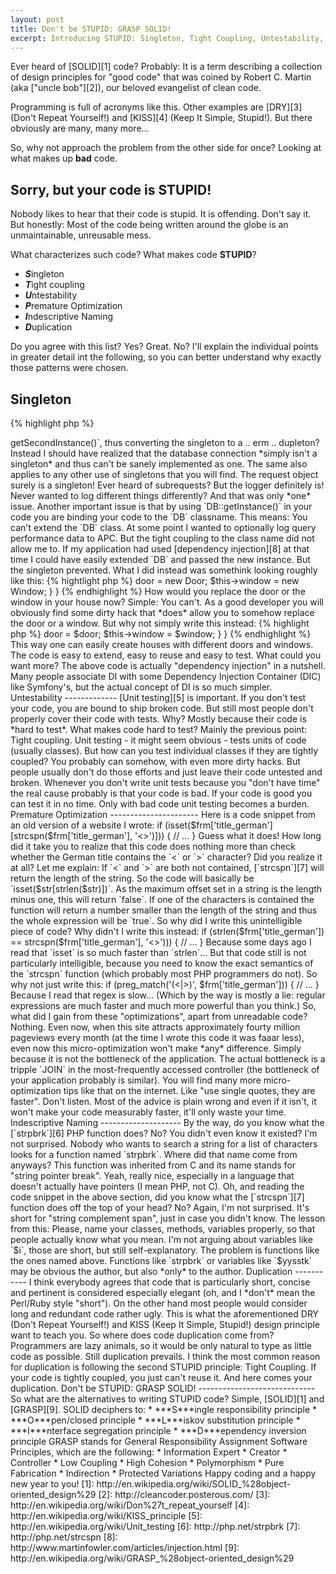 ```yaml
---
layout: post
title: Don't be STUPID: GRASP SOLID!
excerpt: Introducing STUPID: Singleton, Tight Coupling, Untestability, Premature Optimization, Indescriptive Naming, Duplication.
---
```

Ever heard of [SOLID][1] code? Probably: It is a term describing a collection of design principles
for "good code" that was coined by Robert C. Martin (aka ["uncle bob"][2]), our beloved evangelist
of clean code.

Programming is full of acronyms like this. Other examples are [DRY][3] (Don't Repeat Yourself!) and
[KISS][4] (Keep It Simple, Stupid!). But there obviously are many, many more...

So, why not approach the problem from the other side for once? Looking at what makes up **bad**
code.

Sorry, but your code is STUPID!
-------------------------------

Nobody likes to hear that their code is stupid. It is offending. Don't say it. But honestly: Most
of the code being written around the globe is an unmaintainable, unreusable mess.

What characterizes such code? What makes code **STUPID**?

 * ***S***ingleton
 * ***T***ight coupling
 * ***U***ntestability
 * ***P***remature Optimization
 * ***I***ndescriptive Naming
 * ***D***uplication

Do you agree with this list? Yes? Great. No? I'll explain the individual points in greater detail
int the following, so you can better understand why exactly those patterns were chosen.

Singleton
---------

{% highlight php %}
<?php
class DB {
    private static $instance;

    public static function getInstance() {
        if (!isset(self::$instance)) {
            self::$instance = new self;
        }

        return self::$instance;
    }

    final private function __construct() { /* something */ }
    final private function __clone() { }

    /* actual methods here */
}
{% endhighlight %}

The above is the typical database access implementation you will find in pretty much any PHP
tutorial. I actually used something similar to this myself not too long ago.

Now you wonder: What's wrong with that? You can easily access the DB from anywhere using
`DB::getInstance()` and the code also ensures that you only have one database connection open at a
time. What could be bad about that?

Well, yeah, I thought that too ^^ "I only need one connection." When the application grew larger it
turned out that I actually needed a second connection to a different database. And that's where the
mess began. I changed the singleton to have a `->getSecondInstance()`, thus converting the singleton
to a .. erm .. dupleton? Instead I should have realized that the database connection *simply isn't a
singleton* and thus can't be sanely implemented as one. The same also applies to any other use of
singletons that you will find. The request object surely is a singleton! Ever heard of subrequests?
But the logger definitely is! Never wanted to log different things differently?

And that was only *one* issue. Another important issue is that by using `DB::getInstance()` in your
code you are binding your code to the `DB` classname. This means: You can't extend the `DB` class.
At some point I wanted to optionally log query performance data to APC. But the tight coupling to
the class name did not allow me to. If my application had used [dependency injection][8] at that
time I could have easily extended `DB` and passed the new instance. But the singleton prevented.
What I did instead was somethink looking roughly like this:

{% hightlight php %}
<?php
// original DB class
class _DB { /* ... */ }

// extending class
class DB extends _DB { /* ... */ }
{% endhighlight %}

One word: Ugly. One could add some other words like Hacky, Unmaintainable, Crap. Or STUPID.

One last point to consider: Remember when I said "You can easily access the DB from anywhere using
`DB::getInstance()`". Well, actually that's a bad thing too. Read "from anywhere" as "globally" and
translate to "A singleton is a global variable with a fancy name." When you learned PHP you were
probably told that it's evil to use the `global` keyword. But by using a singleton you are doing
just that: creating global state. This creates non-obvious dependencies and thus makes you app hard
to reuse and test.

Tight coupling
--------------

You can actually generalize the Singleton issue to `static` methods and properties in general.
Whenever you are writing `Foo::bar()` in your code you are tightly coupling your code to the `Foo`
class. This makes extending `Foo`s functionality impossible and thus makes your code hard to reuse
and hard to test.

Similarly most other plain uses of class names are code smell too. This also applies to the `new`
operator:

{% hightlight php %}
<?php
class House {
    public function __construct() {
        $this->door   = new Door;
        $this->window = new Window;
    }
}
{% endhighlight %}

How would you replace the door or the window in your house now? Simple: You can't. As a good
developer you will obviously find some dirty hack that *does* allow you to somehow replace the
door or a window. But why not simply write this instead:

{% highlight php %}
<?php
class House {
    public function __construct(Door $door, Window $window) { // Door, Window are interfaces
        $this->door   = $door;
        $this->window = $window;
    }
}
{% endhighlight %}

This way one can easily create houses with different doors and windows. The code is easy to extend,
easy to reuse and easy to test. What could you want more?

The above code is actually "dependency injection" in a nutshell. Many people associate DI with
some Dependency Injection Container (DIC) like Symfony's, but the actual concept of DI is so much
simpler.

Untestability
-------------

[Unit testing][5] is important. If you don't test your code, you are bound to ship broken code. But
still most people don't properly cover their code with tests. Why? Mostly because their code is
*hard to test*. What makes code hard to test? Mainly the previous point: Tight coupling. Unit
testing - it might seem obvious - tests units of code (usually classes). But how can you test
individual classes if they are tightly coupled? You probably can somehow, with even more dirty
hacks. But people usually don't do those efforts and just leave their code untested and broken.

Whenever you don't write unit tests because you "don't have time" the real cause probably is that
your code is bad. If your code is good you can test it in no time. Only with bad code unit testing
becomes a burden.

Premature Optimization
----------------------

Here is a code snippet from an old version of a website I wrote:

    if (isset($frm['title_german'][strcspn($frm['title_german'], '<>')])) {
        // ...
    }

Guess what it does!

How long did it take you to realize that this code does nothing more than check whether the German
title contains the `<` or `>` character? Did you realize it at all?

Let me explain: If `<` and `>` are both not contained, [`strcspn`][7] will return the length of the
string. So the code will basically be `isset($str[strlen($str)])`. As the maximum offset set in a
string is the length minus one, this will return `false`. If one of the characters is contained
the function will return a number smaller than the length of the string and thus the whole
expression will be `true`.

So why did I write this unintelligible piece of code? Why didn't I write this instead:

    if (strlen($frm['title_german']) == strcspn($frm['title_german'], '<>'))) {
        // ...
    }

Because some days ago I read that `isset` is so much faster than `strlen`... But that code still is
not particularly intelligible, because you need to know the exact semantics of the `strcspn`
function (which probably most PHP programmers do not). So why not just write this:

    if (preg_match('(<|>)', $frm['title_german'])) {
        // ...
    }

Because I read that regex is slow... (Which by the way is mostly a lie: regular expressions are
much faster and much more powerful than you think.)

So, what did I gain from these "optimizations", apart from unreadable code? Nothing. Even now, when
this site attracts approximately fourty million pageviews every month (at the time I wrote this code
it was faaar less), even now this micro-optimization won't make *any* difference. Simply because it
is not the bottleneck of the application. The actual bottleneck is a tripple `JOIN` in the
most-frequently accessed controller (the bottleneck of your application probably is similar).

You will find many more micro-optimization tips like that on the internet. Like "use single quotes,
they are faster". Don't listen. Most of the advice is plain wrong and even if it isn't, it won't
make your code measurably faster, it'll only waste your time.

Indescriptive Naming
--------------------

By the way, do you know what the [`strpbrk`][6] PHP function does? No? You didn't even know it
existed? I'm not surprised. Nobody who wants to search a string for a list of characters looks for
a function named `strpbrk`. Where did that name come from anyways? This function was inherited from
C and its name stands for "string pointer break". Yeah, really nice, especially in a language that
doesn't actually have pointers (I mean PHP, not C).

Oh, and reading the code snippet in the above section, did you know what the [`strcspn`][7]
function does off the top of your head? No? Again, I'm not surprised. It's short for "string
complement span", just in case you didn't know.

The lesson from this: Please, name your classes, methods, variables properly, so that people
actually know what you mean. I'm not arguing about variables like `$i`, those are short, but still
self-explanatory. The problem is functions like the ones named above. Functions like `strpbrk` or
variables like `$yysstk` may be obvious the author, but also *only* to the author.

Duplication
-----------

I think everybody agrees that code that is particularly short, concise and pertinent is considered
especially elegant (oh, and I *don't* mean the Perl/Ruby style "short"). On the other hand most
people would consider long and redundant code rather ugly. This is what the aforementioned DRY
(Don't Repeat Yourself!) and KISS (Keep It Simple, Stupid!) design principle want to teach you.

So where does code duplication come from? Programmers are lazy animals, so it would be only natural
to type as little code as possible. Still duplication prevails.

I think the most common reason for duplication is following the second STUPID principle: Tight
Coupling. If your code is tightly coupled, you just can't reuse it. And here comes your duplication.

Don't be STUPID: GRASP SOLID!
-----------------------------

So what are the alternatives to writing STUPID code? Simple, [SOLID][1] and [GRASP][9].

SOLID deciphers to:

 * ***S***ingle responsibility principle
 * ***O***pen/closed principle
 * ***L***iskov substitution principle
 * ***I***nterface segregation principle
 * ***D***ependency inversion principle

GRASP stands for General Responsibility Assignment Software Principles, which are the following:

 * Information Expert
 * Creator
 * Controller
 * Low Coupling
 * High Cohesion
 * Polymorphism
 * Pure Fabrication
 * Indirection
 * Protected Variations

Happy coding and a happy new year to you!

  [1]: http://en.wikipedia.org/wiki/SOLID_%28object-oriented_design%29
  [2]: http://cleancoder.posterous.com/
  [3]: http://en.wikipedia.org/wiki/Don%27t_repeat_yourself
  [4]: http://en.wikipedia.org/wiki/KISS_principle
  [5]: http://en.wikipedia.org/wiki/Unit_testing
  [6]: http://php.net/strpbrk
  [7]: http://php.net/strcspn
  [8]: http://www.martinfowler.com/articles/injection.html
  [9]: http://en.wikipedia.org/wiki/GRASP_%28object-oriented_design%29